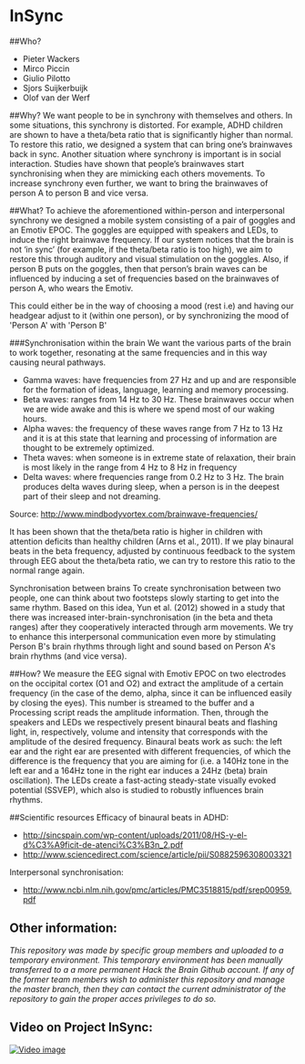 # InSync

##Who?

- Pieter Wackers
- Mirco Piccin
- Giulio Pilotto
- Sjors Suijkerbuijk
- Olof van der Werf

##Why?
We want people to be in synchrony with themselves and others. In some situations, this synchrony is distorted. For example, ADHD children are shown to have a theta/beta ratio that is significantly higher than normal. To restore this ratio, we designed a system that can bring one’s brainwaves back in sync. Another situation where synchrony is important is in social interaction. Studies have shown that people’s brainwaves start synchronising when they are mimicking each others movements. To increase synchrony even further, we want to bring the brainwaves of person A to person B and vice versa.

##What?
To achieve the aforementioned within-person and interpersonal synchrony we designed a mobile system consisting of a pair of goggles and an Emotiv EPOC. The goggles are equipped with speakers and LEDs, to induce the right brainwave frequency. If our system notices that the brain is not ‘in sync’ (for example, if the theta/beta ratio is too high), we aim to restore this through auditory and visual stimulation on the goggles. Also, if person B puts on the goggles, then that person’s brain waves can be influenced by inducing a set of frequencies based on the brainwaves of person A, who wears the Emotiv. 

This could either be in the way of choosing a mood (rest i.e) and having our headgear adjust to it (within one person), or by synchronizing the mood of 'Person A' with 'Person B'

###Synchronisation within the brain
We want the various parts of the brain to work together, resonating at the same frequencies and in this way causing neural pathways.

- Gamma waves: have frequencies from 27 Hz and up and are responsible for the formation of ideas, language, learning and memory processing.
- Beta waves: ranges from 14 Hz to 30 Hz. These brainwaves occur when we are wide awake and this is where we spend most of our waking hours.
- Alpha waves: the frequency of these waves range from 7 Hz to 13 Hz and it is at this state that learning and processing of information are thought to be extremely optimized.
- Theta waves: when someone is in extreme state of relaxation, their brain is most likely in the range from 4 Hz to 8 Hz in frequency
- Delta waves: where frequencies range from 0.2 Hz to 3 Hz. The brain produces delta waves during sleep, when a person is in the deepest part of their sleep and not dreaming.

Source: http://www.mindbodyvortex.com/brainwave-frequencies/

It has been shown that the theta/beta ratio is higher in children with attention deficits than healthy children (Arns et al., 2011). If we play binaural beats in the beta frequency, adjusted by continuous feedback to the system through EEG about the theta/beta ratio, we can try to restore this ratio to the normal range again.

Synchronisation between brains
To create synchronisation between two people, one can think about two footsteps slowly starting to get into the same rhythm. Based on this idea, Yun et al. (2012) showed in a study that there was increased inter-brain-synchronisation (in the beta and theta ranges) after they cooperatively interacted through arm movements. We try to enhance this interpersonal communication even more by stimulating Person B's brain rhythms through light and sound based on Person A's brain rhythms (and vice versa).

##How?
We measure the EEG signal with Emotiv EPOC on two electrodes on the occipital cortex (O1 and O2) and extract the amplitude of a certain frequency (in the case of the demo, alpha, since it can be influenced easily by closing the eyes). This number is streamed to the buffer and a Processing script reads the amplitude information. Then, through the speakers and LEDs we respectively present binaural beats and flashing light, in, respectively, volume and intensity that corresponds with the amplitude of the desired frequency. Binaural beats work as such: the left ear and the right ear are presented with different frequencies, of which the difference is the frequency that you are aiming for (i.e. a 140Hz tone in the left ear and a 164Hz tone in the right ear induces a 24Hz (beta) brain oscillation). The LEDs create a fast-acting steady-state visually evoked potential (SSVEP), which also is studied to robustly influences brain rhythms. 

##Scientific resources
Efficacy of binaural beats in ADHD:

- http://sincspain.com/wp-content/uploads/2011/08/HS-y-el-d%C3%A9ficit-de-atenci%C3%B3n_2.pdf
- http://www.sciencedirect.com/science/article/pii/S0882596308003321

Interpersonal synchronisation:

- http://www.ncbi.nlm.nih.gov/pmc/articles/PMC3518815/pdf/srep00959.pdf

## Other information:
*This repository was made by specific group members and uploaded to a temporary environment. This temporary environment has been manually transferred to a a more permanent Hack the Brain Github account. If any of the former team members wish to administer this repository and manage the master branch, then they can contact the current administrator of the repository to gain the proper acces privileges to do so.*

## Video on Project InSync:
[![Video image](http://handledmovie.com/get/player01.gif)](https://vimeo.com/177943251)
